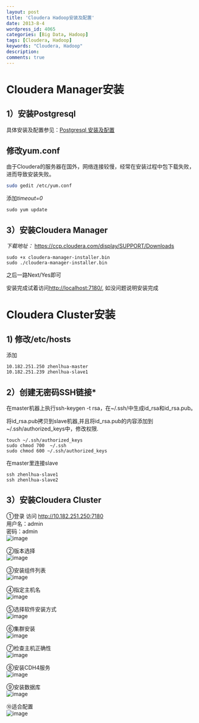 ```yaml
---
layout: post
title: 'Cloudera Hadoop安装及配置'
date: 2013-8-4
wordpress_id: 4065
categories: [Big Data, Hadoop]
tags: [Cloudera, Hadoop]
keywords: "Cloudera, Hadoop"
description: 
comments: true
---
```

# Cloudera Manager安装

## 1）安装Postgresql
具体安装及配置参见：[Postgresql 安装及配置](http://www.yidooo.net/archives/postgresql-installation-and-configuration.html)

## 修改yum.conf
由于Cloudera的服务器在国外，网络连接较慢，经常在安装过程中包下载失败，进而导致安装失败。

``` bash 
sudo gedit /etc/yum.conf
```

添加*timeout=0*

```
sudo yum update
```

## 3）安装Cloudera Manager

*下载地址：* <https://ccp.cloudera.com/display/SUPPORT/Downloads>

```
sudo +x cloudera-manager-installer.bin
sudo ./cloudera-manager-installer.bin
```
之后一路Next/Yes即可

安装完成试着访问<http://localhost:7180/>, 如没问题说明安装完成


# Cloudera Cluster安装

## 1) 修改/etc/hosts
添加

```
10.182.251.250 zhenlhua-master
10.182.251.239 zhenlhua-slave1
```
## 2）创建无密码SSH链接*
在master机器上执行ssh-keygen -t rsa，在~/.ssh/中生成id_rsa和id_rsa.pub。

将id_rsa.pub拷贝到slave机器,并且将id_rsa.pub的内容添加到~/.ssh/authorized_keys中，修改权限.

```
touch ~/.ssh/authorized_keys
sudo chmod 700  ~/.ssh
sudo chmod 600 ~/.ssh/authorized_keys
```
在master里连接slave

```
ssh zhenlhua-slave1
ssh zhenlhua-slave2
```

## 3）安装Cloudera Cluster

①登录
访问 http://10.182.251.250:7180   
用户名：admin   
密码：admin   
![image](/images/uploads/2013/08/1.png)

②版本选择    
![image](/images/uploads/2013/08/2.png)

③安装组件列表    
![image](/images/uploads/2013/08/3.png)

④指定主机名    
![image](/images/uploads/2013/08/4.png)

⑤选择软件安装方式    
![image](/images/uploads/2013/08/6.png)

⑥集群安装    
![image](/images/uploads/2013/08/7.png)

⑦检查主机正确性    
![image](/images/uploads/2013/08/8.png)

⑧安装CDH4服务    
![image](/images/uploads/2013/08/10.png)

⑨安装数据库    
![image](/images/uploads/2013/08/11.png)

⑩适合配置    
![image](/images/uploads/2013/08/12.png)